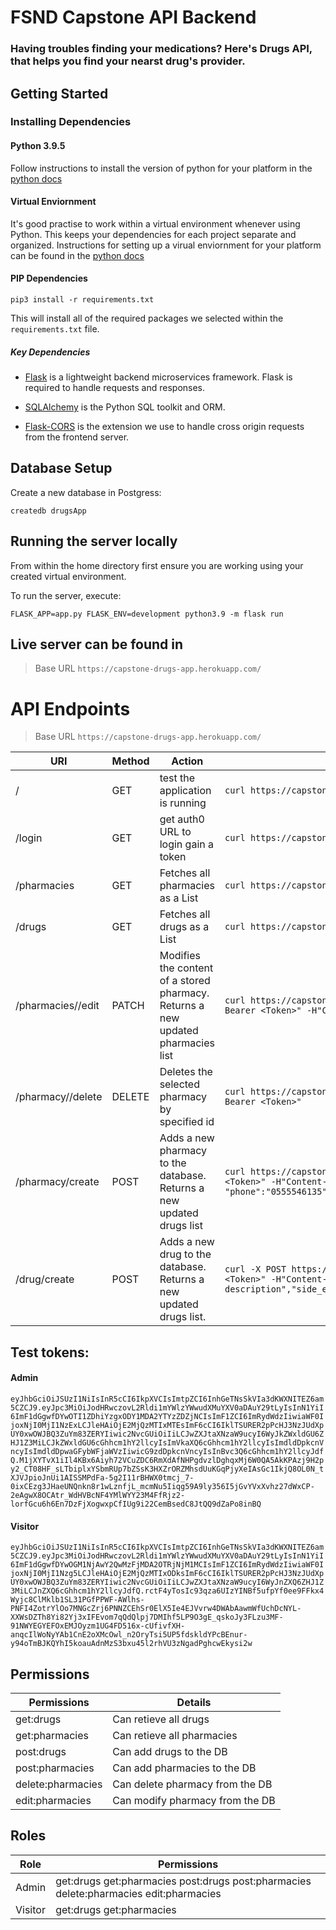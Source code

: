 # FSND Capstone API Backend

### Having troubles finding your medications? Here's Drugs API, that helps you find your nearst drug's provider.

## Getting Started

### Installing Dependencies

#### Python 3.9.5


Follow instructions to install the version of python for your platform in the [python docs](https://docs.python.org/3/using/unix.html#getting-and-installing-the-latest-version-of-python)

#### Virtual Enviornment

It's good practise to work within a virtual environment whenever using Python. This keeps your dependencies for each project separate and organized. Instructions for setting up a virual enviornment for your platform can be found in the [python docs](https://packaging.python.org/guides/installing-using-pip-and-virtual-environments/)

#### PIP Dependencies

```
pip3 install -r requirements.txt
```

This will install all of the required packages we selected within the `requirements.txt` file.

##### Key Dependencies

- [Flask](http://flask.pocoo.org/)  is a lightweight backend microservices framework. Flask is required to handle requests and responses.

- [SQLAlchemy](https://www.sqlalchemy.org/) is the Python SQL toolkit and ORM.

- [Flask-CORS](https://flask-cors.readthedocs.io/en/latest/#) is the extension we use to handle cross origin requests from the frontend server. 

## Database Setup

Create a new database in Postgress:
```
createdb drugsApp
```
## Running the server locally

From within the home directory first ensure you are working using your created virtual environment.

To run the server, execute:
```
FLASK_APP=app.py FLASK_ENV=development python3.9 -m flask run
```

## Live server can be found in

> Base URL `https://capstone-drugs-app.herokuapp.com/`


# API Endpoints

> Base URL `https://capstone-drugs-app.herokuapp.com/`

URI|Method|Action|Curl example|return example
---|---|---|---|---
/|GET|test the application is running|`curl https://capstone-drugs-app.herokuapp.com/`| `[{ "Welcome To DrugsApp!": "App is Running"}, {"Endpoints": ["/login", "/drugs", "/drugs/<int:drug_id>", "/drug/create", "/pharmacies", "/pharmacies/<int:pharmacy_id>", "/pharmacy/create", "/pharmacy/<int:pharmacy_id>/edit", "/pharmacy/<int:pharmacy_id>/delete" ]}]`
/login|GET|get auth0 URL to login gain a token|`curl https://capstone-drugs-app.herokuapp.com/login`|`{"LoginURL": "https://dev-faisal.us.auth0.com/authorize?audience=drugs&response_type=token&client_id=ISIDDGjOprw72TuzTcLp9bACvnbo7dDX&redirect_uri=https://capstone-drugs-app.herokuapp.com/"}`|
/pharmacies|GET|Fetches all pharmacies as a List|`curl https://capstone-drugs-app.herokuapp.com/pharmacies -H"Authorization: Bearer <Token>"`|`{"data": [{"id": 1,"name": "Alnahdi pharmacy"},{"id": 2, "name": "Pharmacy 2"},{"id": 3, "name": "Pharmacy 3"}],"success": true}`|
/drugs|GET|Fetches all drugs as a List|`curl https://capstone-drugs-app.herokuapp.com/drugs -H"Authorization: Bearer <Token>"`|`{"data": [{"id": 1,"name": "Brofin","price": "13"},{"id": 2,"name": "Panadol","price": "13" }],"success": true}`|
/pharmacies/<id>/edit|PATCH|Modifies the content of a stored pharmacy. Returns a new updated pharmacies list|`curl https://capstone-drugs-app.herokuapp.com/pharmacy/3/edit -X PATCH -H"Authorization: Bearer <Token>" -H"Content-Type: application/json" -d'{"name": "edit test"}`|`{"pharmacies": [{"city": "Riyadh","id": 1,"image_link": "https://image.com", "location_link": "https://location.com","name": "Alnahdi pharmacy","phone": "0555546135"},{"city": "Riyadh","id": 2,"image_link": "https://image.com","location_link": "https://location.com","name": "edit test","phone": "0555546135"},{"city": "Riyadh","id": 3,"image_link": "https://image.com","location_link": "https://location.com","name": "Pharmacy 3","phone": "0555546135"}],"success": true}`|
/pharmacy/<id>/delete|DELETE|Deletes the selected pharmacy by specified id|`curl https://capstone-drugs-app.herokuapp.com/pharmacy/3/delete -X DELETE -H"Authorization: Bearer <Token>"`|`{"data": [{"city": "Riyadh","id": 1,"image_link": "https://image.com","location_link": "https://location.com","name": "Alnahdi pharmacy", "phone": "0555546135"},{"city": "Riyadh","id": 2,"image_link": "https://image.com","location_link": "https://location.com","name": "edit test","phone": "0555546135"}],"success": true}`|
/pharmacy/create|POST|Adds a new pharmacy to the database. Returns a new updated drugs list|`curl https://capstone-drugs-app.herokuapp.com/pharmacy/create -X POST -H"Authorization: Bearer <Token>" -H"Content-Type: application/json" -d'{"name":"test add","city":"Riyadh", "phone":"0555546135","location_link":"https://location.com","image_link":"https://image.com"}'`|`{"data": [{"city": "Riyadh", "id": 1,"image_link": "https://image.com", "location_link": "https://location.com", "name": "Alnahdi pharmacy","phone": "0555546135"},{"city": "Riyadh","id": 2, "image_link": "https://image.com", "location_link": "https://location.com", "name": "edit test", "phone": "0555546135"},{"city": "Riyadh","id": 4,"image_link": "https://image.com","location_link": "https://location.com", "name": "test add","phone": "0555546135"}],"success": true}`|
/drug/create|POST|Adds a new drug to the database. Returns a new updated drugs list.|`curl -X POST https://capstone-drugs-app.herokuapp.com/drug/create  -H"Authorization: Bearer <Token>" -H"Content-Type: application/json" -d '{"name": "add test","description": "drug description","side_effects":"Headache","price":"13","image_link":"https://image.com"}'`|`{"data": [{"description": "drug_description","id": 1,"image_link": "https://image.com","name": "Brofin","price": "13","side_effects": "Headache"},{"description": "drug_description","id": 2,"image_link": "https://image.com","name": "Panadol","price": "13","side_effects": "Headache"},{"description": "drug description","id": 3,"image_link": "https://image.com","name": "add test","price": "13","side_effects": "Headache"}],"success": true}`|


## Test tokens:

#### Admin

`eyJhbGciOiJSUzI1NiIsInR5cCI6IkpXVCIsImtpZCI6InhGeTNsSkVIa3dKWXNITEZ6am5CZCJ9.eyJpc3MiOiJodHRwczovL2Rldi1mYWlzYWwudXMuYXV0aDAuY29tLyIsInN1YiI6ImF1dGgwfDYwOTI1ZDhiYzgxODY1MDA2YTYzZDZjNCIsImF1ZCI6ImRydWdzIiwiaWF0IjoxNjI0MjI1NzExLCJleHAiOjE2MjQzMTIxMTEsImF6cCI6IklTSURER2pPcHJ3NzJUdXpUY0xwOWJBQ3ZuYm83ZERYIiwic2NvcGUiOiIiLCJwZXJtaXNzaW9ucyI6WyJkZWxldGU6ZHJ1Z3MiLCJkZWxldGU6cGhhcm1hY2llcyIsImVkaXQ6cGhhcm1hY2llcyIsImdldDpkcnVncyIsImdldDpwaGFybWFjaWVzIiwicG9zdDpkcnVncyIsInBvc3Q6cGhhcm1hY2llcyJdfQ.M1jXYTvX1iIl4KBx6Aiyh72VCuZDC6RmXdAfNHPgdvzlDghqxMj6W0QA5AkKPAzj9H2py2_CT08HF_sLTbiplxYSbmRUp7bZSsK3HXZrORZMhsdUuKGqPjyXeIAsGc1IkjQ8OL0N_tXJVJpioJnUi1AISSMPdFa-5g2I11rBHWX0tmcj_7-0ixCEzg3JHaeUNQnkn8r1wLznfjL_mcmNu5Iiqg59A9ly356I5jGvYVxXvhz27dWxCP-2eAgwX8OCAtr_WdHVBcNF4YMlWYY23M4FfRjz2-lorfGcu6h6En7DzFjXogwxpCfIUg9i22CemBsedC8JtQQ9dZaPo8inBQ`

#### Visitor

`eyJhbGciOiJSUzI1NiIsInR5cCI6IkpXVCIsImtpZCI6InhGeTNsSkVIa3dKWXNITEZ6am5CZCJ9.eyJpc3MiOiJodHRwczovL2Rldi1mYWlzYWwudXMuYXV0aDAuY29tLyIsInN1YiI6ImF1dGgwfDYwOGM1NjAwY2QwMzFjMDA2OTRjNjM1MCIsImF1ZCI6ImRydWdzIiwiaWF0IjoxNjI0MjI1Nzg5LCJleHAiOjE2MjQzMTIxODksImF6cCI6IklTSURER2pPcHJ3NzJUdXpUY0xwOWJBQ3ZuYm83ZERYIiwic2NvcGUiOiIiLCJwZXJtaXNzaW9ucyI6WyJnZXQ6ZHJ1Z3MiLCJnZXQ6cGhhcm1hY2llcyJdfQ.rctF4yTosIc93qza6UIzYINBf5ufpYf0ee9FFkx4Wyjc8ClMklb1SL31PGfPPWF-AWlhs-PNFI4ZotrYlOo7MNGcZrj6PNNZCEhSr0ElX5Ie4EJVvrw4DWAbAawmWfUchDcNYL-XXWsDZTh8Yi82Yj3xIFEvom7qQdQlpj7DMIhf5LP9O3gE_qskoJy3FLzu3MF-91NWYEGYEFOxEMJOyzm1UG4FD516x-cUfivfXH-anqcIlWoNyYAb1CnE2oXMcOwl_n2OryTsi5UP5fdskldYPcBEnur-y94oTmBJKQYhI5koauAdnMzS3bxu45l2rhVU3zNgadPghcwEkysi2w`



## Permissions

Permissions|Details
---|---
get:drugs|Can retieve all drugs
get:pharmacies|Can retieve all pharmacies
post:drugs|Can add drugs to the DB
post:pharmacies|Can add pharmacies to the DB
delete:pharmacies|Can delete pharmacy from the DB
edit:pharmacies|Can modify pharmacy from the DB

## Roles

Role|Permissions
---|---
Admin| get:drugs get:pharmacies post:drugs post:pharmacies delete:pharmacies edit:pharmacies
Visitor| get:drugs get:pharmacies 
